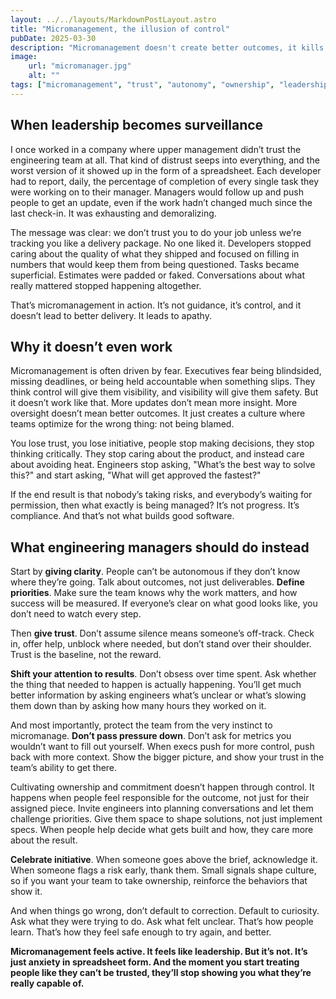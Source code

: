```yaml
---
layout: ../../layouts/MarkdownPostLayout.astro
title: "Micromanagement, the illusion of control"
pubDate: 2025-03-30
description: "Micromanagement doesn't create better outcomes, it kills trust, initiative, and ownership. Here's what engineering managers should do instead."
image:
    url: "micromanager.jpg"
    alt: ""
tags: ["micromanagement", "trust", "autonomy", "ownership", "leadership", "team-culture", "clarity", "accountability", "outcomes", "motivation", "psychological-safety"]
---
```

## When leadership becomes surveillance

I once worked in a company where upper management didn’t trust the engineering team at all. That kind of distrust seeps into everything, and the worst version of it showed up in the form of a spreadsheet. Each developer had to report, daily, the percentage of completion of every single task they were working on to their manager. Managers would follow up and push people to get an update, even if the work hadn’t changed much since the last check-in. It was exhausting and demoralizing.

The message was clear: we don’t trust you to do your job unless we’re tracking you like a delivery package. No one liked it. Developers stopped caring about the quality of what they shipped and focused on filling in numbers that would keep them from being questioned. Tasks became superficial. Estimates were padded or faked. Conversations about what really mattered stopped happening altogether.

That’s micromanagement in action. It’s not guidance, it’s control, and it doesn’t lead to better delivery. It leads to apathy.

## Why it doesn’t even work

Micromanagement is often driven by fear. Executives fear being blindsided, missing deadlines, or being held accountable when something slips. They think control will give them visibility, and visibility will give them safety. But it doesn’t work like that. More updates don’t mean more insight. More oversight doesn’t mean better outcomes. It just creates a culture where teams optimize for the wrong thing: not being blamed.

You lose trust, you lose initiative, people stop making decisions, they stop thinking critically. They stop caring about the product, and instead care about avoiding heat. Engineers stop asking, "What’s the best way to solve this?" and start asking, "What will get approved the fastest?"

If the end result is that nobody’s taking risks, and everybody’s waiting for permission, then what exactly is being managed? It’s not progress. It’s compliance. And that’s not what builds good software.

## What engineering managers should do instead

Start by **giving clarity**. People can’t be autonomous if they don’t know where they’re going. Talk about outcomes, not just deliverables. **Define priorities**. Make sure the team knows why the work matters, and how success will be measured. If everyone’s clear on what good looks like, you don’t need to watch every step.

Then **give trust**. Don’t assume silence means someone’s off-track. Check in, offer help, unblock where needed, but don’t stand over their shoulder. Trust is the baseline, not the reward.

**Shift your attention to results**. Don’t obsess over time spent. Ask whether the thing that needed to happen is actually happening. You’ll get much better information by asking engineers what’s unclear or what’s slowing them down than by asking how many hours they worked on it.

And most importantly, protect the team from the very instinct to micromanage. **Don’t pass pressure down**. Don’t ask for metrics you wouldn’t want to fill out yourself. When execs push for more control, push back with more context. Show the bigger picture, and show your trust in the team’s ability to get there.

Cultivating ownership and commitment doesn’t happen through control. It happens when people feel responsible for the outcome, not just for their assigned piece. Invite engineers into planning conversations and let them challenge priorities. Give them space to shape solutions, not just implement specs. When people help decide what gets built and how, they care more about the result.

**Celebrate initiative**. When someone goes above the brief, acknowledge it. When someone flags a risk early, thank them. Small signals shape culture, so if you want your team to take ownership, reinforce the behaviors that show it.

And when things go wrong, don’t default to correction. Default to curiosity. Ask what they were trying to do. Ask what felt unclear. That’s how people learn. That’s how they feel safe enough to try again, and better.



**Micromanagement feels active. It feels like leadership. But it’s not. It’s just anxiety in spreadsheet form. And the moment you start treating people like they can’t be trusted, they’ll stop showing you what they’re really capable of.**
